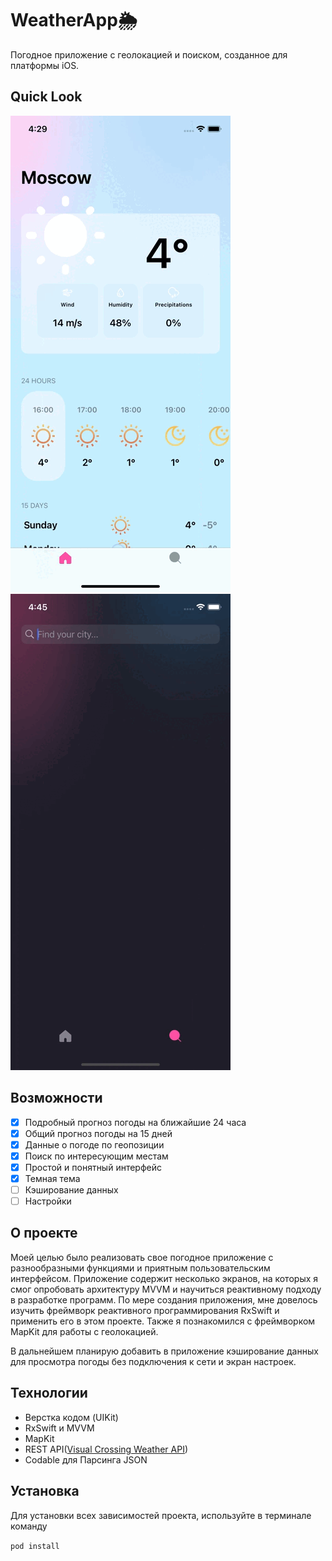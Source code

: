 # WeatherApp🌦
Погодное приложение с геолокацией и поиском, созданное для платформы iOS.
## Quick Look
<img src="/Screenshots/home_screen_recording.gif"/>&nbsp;
<img src="/Screenshots/search_screen_recording.gif"/>

## Возможности
- [x] Подробный прогноз погоды на ближайшие 24 часа
- [x] Общий прогноз погоды на 15 дней
- [x] Данные о погоде по геопозиции 
- [x] Поиск по интересующим местам
- [x] Простой и понятный интерфейс
- [x] Темная тема
- [ ] Кэширование данных
- [ ] Настройки

## О проекте
Моей целью было реализовать свое погодное приложение с разнообразными функциями и приятным пользовательским интерфейсом. Приложение содержит несколько экранов, на которых я смог опробовать архитектуру MVVM и научиться реактивному подходу в разработке программ. По мере создания приложения, мне довелось изучить фреймворк реактивного программирования RxSwift и применить его в этом проекте. Также я познакомился с фреймворком MapKit для работы с геолокацией. 

В дальнейшем планирую добавить в приложение кэширование данных для просмотра погоды без подключения к сети и экран настроек.

## Технологии
- Верстка кодом (UIKit)
- RxSwift и MVVM
- MapKit
- REST API([Visual Crossing Weather API](https://www.visualcrossing.com/))
- Codable для Парсинга JSON

## Установка
Для установки всех зависимостей проекта, используйте в терминале команду

`
pod install
`
